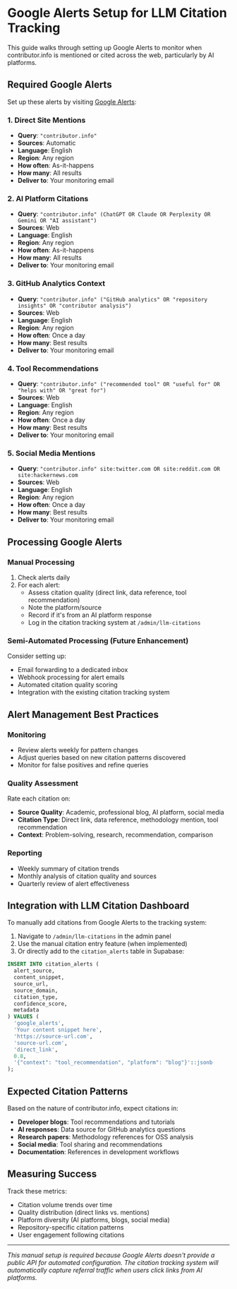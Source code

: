 # Google Alerts Setup for LLM Citation Tracking

This guide walks through setting up Google Alerts to monitor when contributor.info is mentioned or cited across the web, particularly by AI platforms.

## Required Google Alerts

Set up these alerts by visiting [Google Alerts](https://www.google.com/alerts):

### 1. Direct Site Mentions
- **Query**: `"contributor.info"`
- **Sources**: Automatic
- **Language**: English
- **Region**: Any region
- **How often**: As-it-happens
- **How many**: All results
- **Deliver to**: Your monitoring email

### 2. AI Platform Citations
- **Query**: `"contributor.info" (ChatGPT OR Claude OR Perplexity OR Gemini OR "AI assistant")`
- **Sources**: Web
- **Language**: English
- **Region**: Any region
- **How often**: As-it-happens
- **How many**: All results
- **Deliver to**: Your monitoring email

### 3. GitHub Analytics Context
- **Query**: `"contributor.info" ("GitHub analytics" OR "repository insights" OR "contributor analysis")`
- **Sources**: Web
- **Language**: English
- **Region**: Any region
- **How often**: Once a day
- **How many**: Best results
- **Deliver to**: Your monitoring email

### 4. Tool Recommendations
- **Query**: `"contributor.info" ("recommended tool" OR "useful for" OR "helps with" OR "great for")`
- **Sources**: Web
- **Language**: English
- **Region**: Any region
- **How often**: Once a day
- **How many**: Best results
- **Deliver to**: Your monitoring email

### 5. Social Media Mentions
- **Query**: `"contributor.info" site:twitter.com OR site:reddit.com OR site:hackernews.com`
- **Sources**: Web
- **Language**: English
- **Region**: Any region
- **How often**: Once a day
- **How many**: Best results
- **Deliver to**: Your monitoring email

## Processing Google Alerts

### Manual Processing
1. Check alerts daily
2. For each alert:
   - Assess citation quality (direct link, data reference, tool recommendation)
   - Note the platform/source
   - Record if it's from an AI platform response
   - Log in the citation tracking system at `/admin/llm-citations`

### Semi-Automated Processing (Future Enhancement)
Consider setting up:
- Email forwarding to a dedicated inbox
- Webhook processing for alert emails
- Automated citation quality scoring
- Integration with the existing citation tracking system

## Alert Management Best Practices

### Monitoring
- Review alerts weekly for pattern changes
- Adjust queries based on new citation patterns discovered
- Monitor for false positives and refine queries

### Quality Assessment
Rate each citation on:
- **Source Quality**: Academic, professional blog, AI platform, social media
- **Citation Type**: Direct link, data reference, methodology mention, tool recommendation
- **Context**: Problem-solving, research, recommendation, comparison

### Reporting
- Weekly summary of citation trends
- Monthly analysis of citation quality and sources
- Quarterly review of alert effectiveness

## Integration with LLM Citation Dashboard

To manually add citations from Google Alerts to the tracking system:

1. Navigate to `/admin/llm-citations` in the admin panel
2. Use the manual citation entry feature (when implemented)
3. Or directly add to the `citation_alerts` table in Supabase:

```sql
INSERT INTO citation_alerts (
  alert_source,
  content_snippet,
  source_url,
  source_domain,
  citation_type,
  confidence_score,
  metadata
) VALUES (
  'google_alerts',
  'Your content snippet here',
  'https://source-url.com',
  'source-url.com',
  'direct_link',
  0.8,
  '{"context": "tool_recommendation", "platform": "blog"}'::jsonb
);
```

## Expected Citation Patterns

Based on the nature of contributor.info, expect citations in:

- **Developer blogs**: Tool recommendations and tutorials
- **AI responses**: Data source for GitHub analytics questions
- **Research papers**: Methodology references for OSS analysis
- **Social media**: Tool sharing and recommendations
- **Documentation**: References in development workflows

## Measuring Success

Track these metrics:
- Citation volume trends over time
- Quality distribution (direct links vs. mentions)
- Platform diversity (AI platforms, blogs, social media)
- Repository-specific citation patterns
- User engagement following citations

---

*This manual setup is required because Google Alerts doesn't provide a public API for automated configuration. The citation tracking system will automatically capture referral traffic when users click links from AI platforms.*